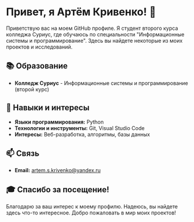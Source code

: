 # Привет, я Артём Кривенко! 👋

Приветствую вас на моем GitHub профиле. Я студент второго курса колледжа Суриус, где обучаюсь по специальности "Информационные системы и программирование". Здесь вы найдете некоторые из моих проектов и исследований.

## 📚 Образование

- **Колледж Суриус** - Информационные системы и программирование (второй курс)

## 🌱 Навыки и интересы

- **Языки программирования:** Python
- **Технологии и инструменты:** Git, Visual Studio Code
- **Интересы:** Веб-разработка, алгоритмы, базы данных

## 📫 Связь

- **Email:** artem.s.krivenko@yandex.ru

## 🎓 Спасибо за посещение!

Благодарю за ваш интерес к моему профилю. Надеюсь, вы найдете здесь что-то интересное. Добро пожаловать в мир моих проектов!
